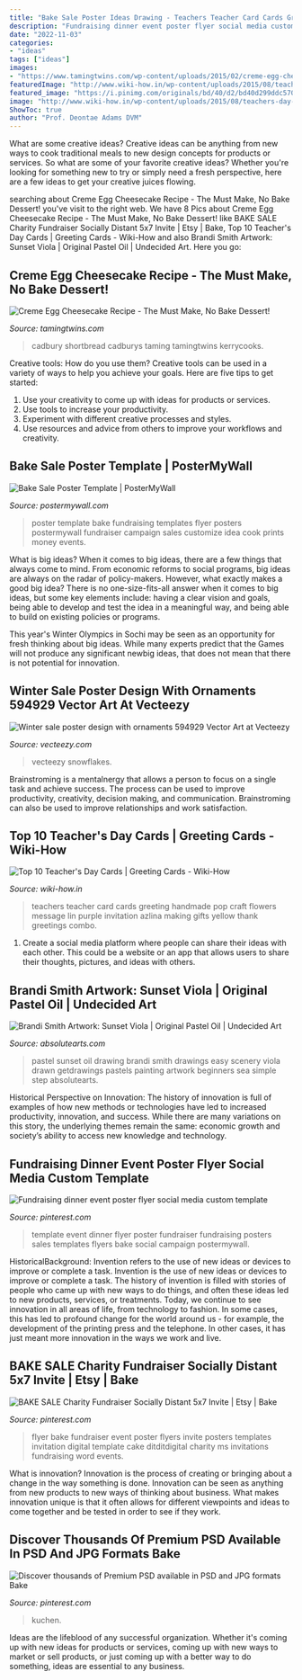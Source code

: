```yaml
---
title: "Bake Sale Poster Ideas Drawing - Teachers Teacher Card Cards Greeting Handmade Pop Craft Flowers Message Lin Purple Invitation Azlina Making Gifts Yellow Thank Greetings Combo"
description: "Fundraising dinner event poster flyer social media custom template"
date: "2022-11-03"
categories:
- "ideas"
tags: ["ideas"]
images:
- "https://www.tamingtwins.com/wp-content/uploads/2015/02/creme-egg-cheesecake-recipe.jpg"
featuredImage: "http://www.wiki-how.in/wp-content/uploads/2015/08/teachers-day-card.jpg"
featured_image: "https://i.pinimg.com/originals/bd/40/d2/bd40d299ddc570c5dfa426499cb764d9.jpg"
image: "http://www.wiki-how.in/wp-content/uploads/2015/08/teachers-day-card.jpg"
ShowToc: true
author: "Prof. Deontae Adams DVM"
---
```



What are some creative ideas?
Creative ideas can be anything from new ways to cook traditional meals to new design concepts for products or services. So what are some of your favorite creative ideas? Whether you're looking for something new to try or simply need a fresh perspective, here are a few ideas to get your creative juices flowing.

	

		
searching about Creme Egg Cheesecake Recipe - The Must Make, No Bake Dessert! you've visit to the right web. We have 8 Pics about Creme Egg Cheesecake Recipe - The Must Make, No Bake Dessert! like BAKE SALE Charity Fundraiser Socially Distant 5x7 Invite | Etsy | Bake, Top 10 Teacher&#039;s Day Cards | Greeting Cards - Wiki-How and also Brandi Smith Artwork: Sunset Viola | Original Pastel Oil | Undecided Art. Here you go:
		
    
## Creme Egg Cheesecake Recipe - The Must Make, No Bake Dessert!

<img loading=lazy src="https://www.tamingtwins.com/wp-content/uploads/2015/02/creme-egg-cheesecake-recipe.jpg" onerror="this.onerror=null;this.src='https://tse3.mm.bing.net/th?id=OIP.yy9EJAjB-JRFHLuqSI0hkAHaJ4&amp;pid=15.1';" alt="Creme Egg Cheesecake Recipe - The Must Make, No Bake Dessert!">

_Source: tamingtwins.com_

>cadbury shortbread cadburys taming tamingtwins kerrycooks. 

	

Creative tools: How do you use them?
Creative tools can be used in a variety of ways to help you achieve your goals. Here are five tips to get started: 
1. Use your creativity to come up with ideas for products or services.
2. Use tools to increase your productivity.
3. Experiment with different creative processes and styles.
4. Use resources and advice from others to improve your workflows and creativity.

    
## Bake Sale Poster Template | PosterMyWall

<img loading=lazy src="https://d1csarkz8obe9u.cloudfront.net/posterpreviews/bake-sale-poster-template-41c9cefee8f3fcdf35e7eeca27a5cf8c_screen.jpg?ts=1438671794" onerror="this.onerror=null;this.src='https://tse2.mm.bing.net/th?id=OIP._WzNetQfSiZ65km1LKpcwAAAAA&amp;pid=15.1';" alt="Bake Sale Poster Template | PosterMyWall">

_Source: postermywall.com_

>poster template bake fundraising templates flyer posters postermywall fundraiser campaign sales customize idea cook prints money events. 

	

What is big ideas?
When it comes to big ideas, there are a few things that always come to mind. From economic reforms to social programs, big ideas are always on the radar of policy-makers. However, what exactly makes a good big idea?
There is no one-size-fits-all answer when it comes to big ideas, but some key elements include: having a clear vision and goals, being able to develop and test the idea in a meaningful way, and being able to build on existing policies or programs.

This year's Winter Olympics in Sochi may be seen as an opportunity for fresh thinking about big ideas. While many experts predict that the Games will not produce any significant newbig ideas, that does not mean that there is not potential for innovation.

    
## Winter Sale Poster Design With Ornaments 594929 Vector Art At Vecteezy

<img loading=lazy src="https://static.vecteezy.com/system/resources/previews/000/594/929/original/vector-winter-sale-poster-design-with-ornaments.jpg" onerror="this.onerror=null;this.src='https://tse3.mm.bing.net/th?id=OIP.XquMgFJuaapxyGXy3Hq7XQHaDq&amp;pid=15.1';" alt="Winter sale poster design with ornaments 594929 Vector Art at Vecteezy">

_Source: vecteezy.com_

>vecteezy snowflakes. 

	

Brainstroming is a mentalnergy that allows a person to focus on a single task and achieve success. The process can be used to improve productivity, creativity, decision making, and communication. Brainstroming can also be used to improve relationships and work satisfaction.

    
## Top 10 Teacher&#039;s Day Cards | Greeting Cards - Wiki-How

<img loading=lazy src="http://www.wiki-how.in/wp-content/uploads/2015/08/teachers-day-card.jpg" onerror="this.onerror=null;this.src='https://tse2.mm.bing.net/th?id=OIP.3FNlNWVz9MK82utfjGp_DQHaJ4&amp;pid=15.1';" alt="Top 10 Teacher&#039;s Day Cards | Greeting Cards - Wiki-How">

_Source: wiki-how.in_

>teachers teacher card cards greeting handmade pop craft flowers message lin purple invitation azlina making gifts yellow thank greetings combo. 

	

1. Create a social media platform where people can share their ideas with each other. This could be a website or an app that allows users to share their thoughts, pictures, and ideas with others. 

    
## Brandi Smith Artwork: Sunset Viola | Original Pastel Oil | Undecided Art

<img loading=lazy src="http://www.absolutearts.com/portfolio3/w/wineandcheerios/Sunset_Viola-1417564876l.jpg" onerror="this.onerror=null;this.src='https://tse3.mm.bing.net/th?id=OIP.vSk8axO9yS_41LA8B2uQpQHaFh&amp;pid=15.1';" alt="Brandi Smith Artwork: Sunset Viola | Original Pastel Oil | Undecided Art">

_Source: absolutearts.com_

>pastel sunset oil drawing brandi smith drawings easy scenery viola drawn getdrawings pastels painting artwork beginners sea simple step absolutearts. 

	

Historical Perspective on Innovation:
The history of innovation is full of examples of how new methods or technologies have led to increased productivity, innovation, and success. While there are many variations on this story, the underlying themes remain the same: economic growth and society’s ability to access new knowledge and technology.

    
## Fundraising Dinner Event Poster Flyer Social Media Custom Template

<img loading=lazy src="https://i.pinimg.com/originals/bd/40/d2/bd40d299ddc570c5dfa426499cb764d9.jpg" onerror="this.onerror=null;this.src='https://tse3.mm.bing.net/th?id=OIP.8uvd0vCcEp_SeECJhMEybgHaLH&amp;pid=15.1';" alt="Fundraising dinner event poster flyer social media custom template">

_Source: pinterest.com_

>template event dinner flyer poster fundraiser fundraising posters sales templates flyers bake social campaign postermywall. 

	

HistoricalBackground: Invention refers to the use of new ideas or devices to improve or complete a task.
Invention is the use of new ideas or devices to improve or complete a task. The history of invention is filled with stories of people who came up with new ways to do things, and often these ideas led to new products, services, or treatments. Today, we continue to see innovation in all areas of life, from technology to fashion. In some cases, this has led to profound change for the world around us - for example, the development of the printing press and the telephone. In other cases, it has just meant more innovation in the ways we work and live.

    
## BAKE SALE Charity Fundraiser Socially Distant 5x7 Invite | Etsy | Bake

<img loading=lazy src="https://i.pinimg.com/736x/1d/17/55/1d17559edd9182469ae205d0e2088909--bake-sale-flyer-bake-sale-ideas.jpg" onerror="this.onerror=null;this.src='https://tse4.mm.bing.net/th?id=OIP.xnW20-K6_S37YiJ_pVK20AHaKX&amp;pid=15.1';" alt="BAKE SALE Charity Fundraiser Socially Distant 5x7 Invite | Etsy | Bake">

_Source: pinterest.com_

>flyer bake fundraiser event poster flyers invite posters templates invitation digital template cake ditditdigital charity ms invitations fundraising word events. 

	

What is innovation?
Innovation is the process of creating or bringing about a change in the way something is done. Innovation can be seen as anything from new products to new ways of thinking about business. What makes innovation unique is that it often allows for different viewpoints and ideas to come together and be tested in order to see if they work.

    
## Discover Thousands Of Premium PSD Available In PSD And JPG Formats Bake

<img loading=lazy src="https://i.pinimg.com/736x/25/52/ea/2552ea577055aa0ec91c0debe150bb24.jpg" onerror="this.onerror=null;this.src='https://tse2.mm.bing.net/th?id=OIP.haOJAeVAns7qA4f2M4hFRgHaHa&amp;pid=15.1';" alt="Discover thousands of Premium PSD available in PSD and JPG formats Bake">

_Source: pinterest.com_

>kuchen. 

	

Ideas are the lifeblood of any successful organization. Whether it's coming up with new ideas for products or services, coming up with new ways to market or sell products, or just coming up with a better way to do something, ideas are essential to any business.

